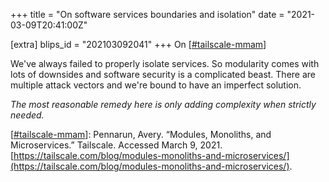 +++
title = "On software services boundaries and isolation"
date = "2021-03-09T20:41:00Z"

[extra]
blips_id = "202103092041"
+++
On [[#tailscale-mmam](/blips/tags/tailscale-mmam)] 

We've always failed to properly isolate services. So modularity comes with lots of downsides and software security is a complicated beast. There are multiple attack vectors and we're bound to have an imperfect solution. 

*The most reasonable remedy here is only adding complexity when strictly needed.*

[[#tailscale-mmam](/blips/tags/tailscale-mmam)]: Pennarun, Avery. “Modules, Monoliths, and Microservices.” Tailscale. Accessed March 9, 2021. [https://tailscale.com/blog/modules-monoliths-and-microservices/](https://tailscale.com/blog/modules-monoliths-and-microservices/).
